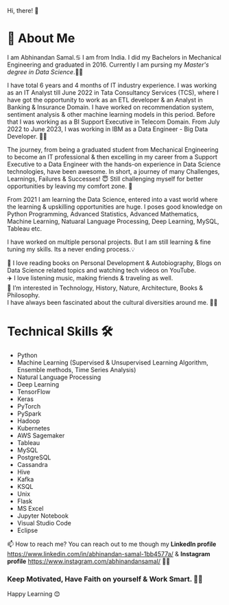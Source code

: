 Hi, there! 👋 

# 🚀 About Me
I am Abhinandan Samal.♋️ I am from India. I did my Bachelors in Mechanical Engineering and graduated in 2016. Currently I am pursing my *Master's degree in Data Science*.🧑‍🎓  

I have total 6 years and 4 months of IT industry experience. I was working as an IT Analyst till June 2022 in Tata Consultancy Services (TCS), where I have got the opportunity to work as an ETL developer & an Analyst in Banking & Insurance Domain. I have worked on recommendation system, sentiment analysis & other machine learning models in this period. Before that I was working as a BI Support Executive in Telecom Domain. From July 2022 to June 2023, I was working in IBM as a Data Engineer - Big Data Developer. 👨‍💻

The journey, from being a graduated student from Mechanical Engineering to become an IT professional & then excelling in my career from a Support Executive to a Data Engineer with the hands-on experience in Data Science technologies, have been awesome. In short, a journey of many Challenges, Learnings, Failures & Successes! 😇 Still challenging myself for better opportunities by leaving my comfort zone. 💪 

From 2021 I am learning the Data Science, entered into a vast world where the learning & upskilling opportunities are huge. I poses good knowledge on Python Programming, Advanced Statistics, Advanced Mathematics, Machine Learning, Natuaral Language Processing, Deep Learning, MySQL, Tableau etc.  

I have worked on multiple personal projects. But I am still learning & fine tuning my skills. Its a never ending process.💡   

📌 I love reading books on Personal Development & Autobiography, Blogs on Data Science related topics and watching tech videos on YouTube.  
✈️ I love listening music, making friends & traveling as well.  
👀 I’m interested in Technology, History, Nature, Architecture, Books & Philosophy.  
I have always been fascinated about the cultural diversities around me. 🫶🏼

# Technical Skills 🛠️
- Python  
- Machine Learning (Supervised & Unsupervised Learning Algorithm, Ensemble methods, Time Series Analysis)  
- Natural Language Processing
- Deep Learning
- TensorFlow
- Keras
- PyTorch
- PySpark
- Hadoop
- Kubernetes
- AWS Sagemaker
- Tableau
- MySQL  
- PostgreSQL  
- Cassandra
- Hive   
- Kafka
- KSQL
- Unix
- Flask
- MS Excel  
- Jupyter Notebook  
- Visual Studio Code  
- Eclipse


📫 How to reach me?  You can reach out to me though my **LinkedIn profile** https://www.linkedin.com/in/abhinandan-samal-1bb4577a/ & **Instagram profile** https://www.instagram.com/abhinandansamal/ 🤳🏼

### Keep Motivated, Have Faith on yourself & Work Smart. 💪🏼
Happy Learning 😊
